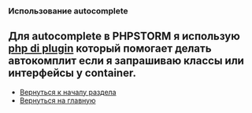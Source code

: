 ### Использование autocomplete

Для autocomplete в PHPSTORM я использую [php di plugin](https://plugins.jetbrains.com/plugin/7694-php-di-plugin/)
который помогает делать автокомплит если я запрашиваю классы или интерфейсы у container.
---
* [Вернуться к началу раздела](../best-practices.md)
* [Вернуться на главную](../readme.md)
